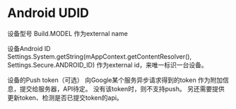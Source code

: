 # Android UDID

设备型号
Build.MODEL
作为external name

设备Android ID
Settings.System.getString(mAppContext.getContentResolver(),
				Settings.Secure.ANDROID_ID)
作为external id，来唯一标识一台设备。

设备的Push token（可选）
向Google某个服务异步请求得到的token
作为附加信息，提交给服务器，API待定。
没有该token时，则不支持push。
另还需要提供更新token、检测是否已提交token的api。

